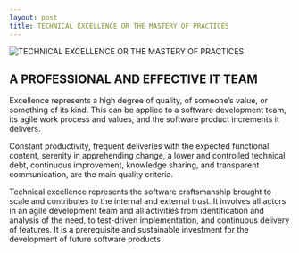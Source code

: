 ```yaml
---
layout: post
title: TECHNICAL EXCELLENCE OR THE MASTERY OF PRACTICES
---
```


![TECHNICAL EXCELLENCE OR THE MASTERY OF PRACTICES](../../public/AdobeStock_183357341_500.jpeg)

## A PROFESSIONAL AND EFFECTIVE IT TEAM

Excellence represents a high degree of quality, of someone’s value, or something of its kind. This can be applied to a software development team, its agile work process and values, and the software product increments it delivers.

Constant productivity, frequent deliveries with the expected functional content, serenity in apprehending change, a lower and controlled technical debt, continuous improvement, knowledge sharing, and transparent communication, are the main quality criteria.

Technical excellence represents the software craftsmanship brought to scale and contributes to the internal and external trust. It involves all actors in an agile development team and all activities from identification and analysis of the need, to test-driven implementation, and continuous delivery of features. It is a prerequisite and sustainable investment for the development of future software products.
